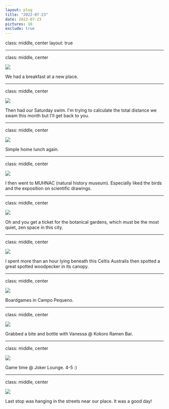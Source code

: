 ```yaml
---
layout: plog
title: "2022-07-23"
date: 2022-07-23
pictures: 10
exclude: true
---
```


class: middle, center
layout: true

---

class: middle, center

<img class="plog-picture" src="{{ site.baseurl }}/img/plog/2022-07-23/01.jpg" />

We had a breakfast at a new place.

---

class: middle, center

<img class="plog-picture" src="{{ site.baseurl }}/img/plog/2022-07-23/02.jpg" />

Then had our Saturday swim. I'm trying to calculate the total distance we swam this month but I'll get back to you.

---

class: middle, center

<img class="plog-picture" src="{{ site.baseurl }}/img/plog/2022-07-23/03.jpg" />

Simple home lunch again.

---

class: middle, center

<img class="plog-picture" src="{{ site.baseurl }}/img/plog/2022-07-23/04.jpg" />

I then went to MUHNAC (natural history museum). Especially liked the birds and the exposition on scientific drawings.

---

class: middle, center

<img class="plog-picture" src="{{ site.baseurl }}/img/plog/2022-07-23/05.jpg" />

Oh and you get a ticket for the botanical gardens, which must be the most quiet, zen space in this city.

---

class: middle, center

<img class="plog-picture" src="{{ site.baseurl }}/img/plog/2022-07-23/06.jpg" />

I spent more than an hour lying beneath this Celtis Australis then spotted a great spotted woodpecker in its canopy.

---

class: middle, center

<img class="plog-picture" src="{{ site.baseurl }}/img/plog/2022-07-23/07.jpg" />

Boardgames in Campo Pequeno.

---

class: middle, center

<img class="plog-picture" src="{{ site.baseurl }}/img/plog/2022-07-23/08.jpg" />

Grabbed a bite and bottle with Vanessa @ Kokoro Ramen Bar.

---

class: middle, center

<img class="plog-picture" src="{{ site.baseurl }}/img/plog/2022-07-23/09.jpg" />

Game time @ Joker Lounge. 4-5 :)

---

class: middle, center

<img class="plog-picture" src="{{ site.baseurl }}/img/plog/2022-07-23/10.jpg" />

Last stop was hanging in the streets near our place. It was a good day!

